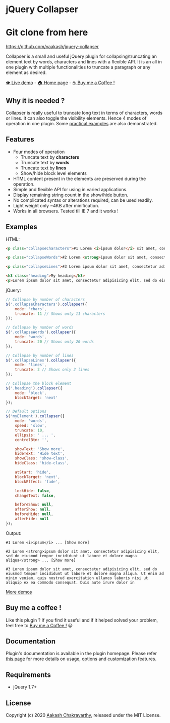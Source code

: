 # jQuery Collapser

# Git clone from here

https://github.com/vaakash/jquery-collapser

Collapser is a small and useful jQuery plugin for collapsing/truncating an element text by words, characters and lines with a flexible API. It is an all in one plugin with multiple functionalities to truncate a paragraph or any element as desired.

[👁️ Live demo](https://www.aakashweb.com/demos/jquery-collapser/) - [🏠 Home page](https://www.aakashweb.com/jquery-plugins/collapser) - [☕ Buy me a Coffee !](https://www.paypal.me/vaakash/6)

## Why it is needed ?

Collapser is really useful to truncate long text in terms of characters, words or lines. It can also toggle the visibility elements. Hence 4 modes of operation in one plugin. Some [practical examples](https://www.aakashweb.com/demos/jquery-collapser/) are also demonstrated.

## Features

- Four modes of operation
  - Truncate text by **characters**
  - Truncate text by **words**
  - Truncate text by **lines**
  - Show/hide block level elements
- HTML content present in the elements are preserved during the operation.
- Simple and flexible API for using in varied applications.
- Display remaining string count in the show/hide button.
- No complicated syntax or alterations required, can be used readily.
- Light weight only ~4KB after minification.
- Works in all browsers. Tested till IE 7 and it works !

## Examples

HTML:

```HTML
<p class="collapseCharacters">#1 Lorem <i>ipsum dolor</i> sit amet, consectetur adipisicing elit, sed do eiusmod tempor incididunt ut labore et dolore magna aliqua. Ut enim ad minim veniam, quis nostrud exercitation ullamco laboris nisi ut aliquip ex ea commodo consequat. Duis aute irure dolor in reprehenderit in voluptate velit esse cillum dolore eu fugiat nulla pariatur.</p>

<p class="collapseWords">#2 Lorem <strong>ipsum dolor sit amet, consectetur adipisicing elit, sed do eiusmod tempor incididunt</strong> ut labore et dolore magna aliqua. Ut enim ad minim veniam, quis nostrud exercitation ullamco laboris nisi ut aliquip ex ea commodo consequat. Duis aute irure dolor in reprehenderit in voluptate velit esse cillum dolore eu fugiat nulla pariatur.</p>

<p class="collapseLines">#3 Lorem ipsum dolor sit amet, consectetur adipisicing elit, sed do eiusmod tempor incididunt ut labore et dolore magna aliqua. Ut enim ad minim veniam, quis nostrud exercitation ullamco laboris nisi ut aliquip ex ea commodo consequat. Duis aute irure dolor in reprehenderit in voluptate velit esse cillum dolore eu fugiat nulla pariatur. Lorem ipsum dolor sit amet, consectetur adipisicing elit, sed do eiusmod tempor incididunt ut labore et dolore magna aliqua. Ut enim ad minim veniam, quis nostrud exercitation ullamco laboris nisi ut aliquip ex ea commodo consequat. Duis aute irure dolor in reprehenderit in voluptate velit esse cillum dolore eu fugiat nulla pariatur.</p>

<h3 class="heading">My heading</h3>
<p>Lorem ipsum dolor sit amet, consectetur adipisicing elit, sed do eiusmod tempor incididunt ut labore et dolore magna aliqua. Ut enim ad minim veniam, quis nostrud exercitation ullamco laboris nisi ut aliquip ex ea commodo consequat.</p>
```

jQuery:

```JavaScript
// Collapse by number of characters
$('.collapseCharacters').collapser({
    mode: 'chars',
    truncate: 11 // Shows only 11 characters
});

// Collapse by number of words
$('.collapseWords').collapser({
    mode: 'words',
    truncate: 20 // Shows only 20 words
});

// Collapse by number of lines
$('.collapseLines').collapser({
    mode: 'lines',
    truncate: 2 // Shows only 2 lines
});

// Collapse the block element
$('.heading').collapser({
    mode: 'block',
    blockTarget: 'next'
});

// Default options
$('myElement').collapser({
    mode: 'words',
    speed: 'slow',
    truncate: 10,
    ellipsis: ' ... ',
    controlBtn: '',

    showText: 'Show more',
    hideText: 'Hide text',
    showClass: 'show-class',
    hideClass: 'hide-class',

    atStart: 'hide',
    blockTarget: 'next',
    blockEffect: 'fade',

    lockHide: false,
    changeText: false,

    beforeShow: null,
    afterShow: null,
    beforeHide: null,
    afterHide: null
});

```

Output:

```
#1 Lorem <i>ipsum</i> ... [Show more]

#2 Lorem <strong>ipsum dolor sit amet, consectetur adipisicing elit, sed do eiusmod tempor incididunt ut labore et dolore magna aliqua</strong> ... [Show more]

#3 Lorem ipsum dolor sit amet, consectetur adipisicing elit, sed do eiusmod tempor incididunt ut labore et dolore magna aliqua. Ut enim ad minim veniam, quis nostrud exercitation ullamco laboris nisi ut aliquip ex ea commodo consequat. Duis aute irure dolor in
```

[More demos](https://www.aakashweb.com/demos/jquery-collapser/)

## Buy me a coffee !

Like this plugin ? If you find it useful and if it helped solved your problem, feel free to [Buy me a Coffee !](https://www.paypal.me/vaakash/6) 😀

## Documentation

Plugin's documentation is available in the plugin homepage. Please refer [this page](https://www.aakashweb.com/docs/jquery-collapser-docs/) for more details on usage, options and customization features.

## Requirements

- jQuery 1.7+

## License

Copyright (c) 2020 [Aakash Chakravarthy](https://www.aakashweb.com/), released under the MIT License.
